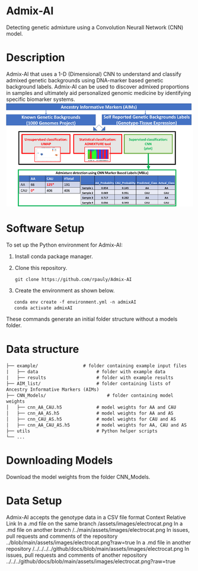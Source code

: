 # Admix-AI
Detecting genetic admixture using a Convolution Neurall Network (CNN) model.
# Description
Admix-AI that uses a 1-D (Dimensional) CNN to understand and classify admixed genetic backgrounds using DNA-marker based genetic background labels. Admix-AI can be used to discover admixed proportions in samples and ultimately aid personalized genomic medicine by identifying specific biomarker systems.
![AdmixAI_Overview.](https://github.com/rpauly/Admix-AI/blob/main/AdmixAI_Overview.png)

# Software Setup
To set up the Python environment for Admix-AI:

1. Install conda package manager.

2. Clone this repository.
   ```
   git clone https://github.com/rpauly/Admix-AI
   ```
4. Create the environment as shown below.
```
   conda env create -f environment.yml -n admixAI
   conda activate admixAI
```
These commands generate an initial folder structure without a models folder.

# Data structure
 ```  
├── example/                 # folder containing example input files
|   ├── data                      # folder with example data
|   ├── results                   # folder with example results
├── AIM_list/                     # folder containing lists of Ancestry Informative Markers (AIMs)
├── CNN_Models/                       # folder containing model weights
│   ├── cnn_AA_CAU.h5             # model weights for AA and CAU
│   ├── cnn_AA_AS.h5              # model weights for AA and AS
│   ├── cnn_CAU_AS.h5             # model weights for CAU and AS
│   ├── cnn_AA_CAU_AS.h5          # model weights for AA, CAU and AS
├── utils                         # Python helper scripts
└── ...
```


# Downloading Models
Download the model weights from the folder CNN_Models.

# Data Setup
Admix-AI accepts the genotype data in a CSV file format
Context	Relative Link
In a .md file on the same branch	/assets/images/electrocat.png
In a .md file on another branch	/../main/assets/images/electrocat.png
In issues, pull requests and comments of the repository	../blob/main/assets/images/electrocat.png?raw=true
In a .md file in another repository	/../../../../github/docs/blob/main/assets/images/electrocat.png
In issues, pull requests and comments of another repository	../../../github/docs/blob/main/assets/images/electrocat.png?raw=true
